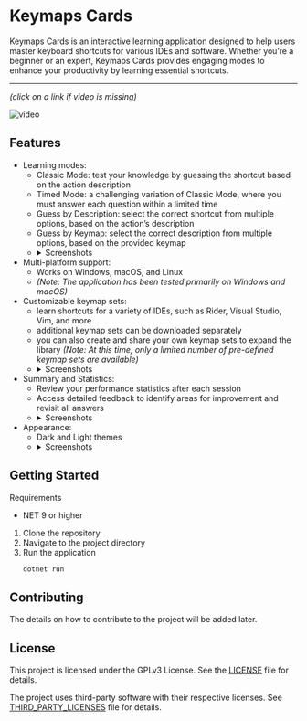# Keymaps Cards

Keymaps Cards is an interactive learning application designed to help users master keyboard 
shortcuts for various IDEs and software. Whether you’re a beginner or an expert,
Keymaps Cards provides engaging modes to enhance your productivity by learning essential 
shortcuts.

---
_(click on a link if video is missing)_

![video](https://github.com/user-attachments/assets/bc0983ec-ef15-4543-a241-702f60f5cdaf)

## Features

* Learning modes:
  * Classic Mode: test your knowledge by guessing the shortcut based on the action description
  * Timed Mode: a challenging variation of Classic Mode, where you must answer each question within a limited time
  * Guess by Description: select the correct shortcut from multiple options, based on the action’s description
  * Guess by Keymap: select the correct description from multiple options, based on the provided keymap
  * <details>
     <summary>Screenshots</summary>
      <img src="https://github.com/user-attachments/assets/532ce743-ee36-4604-88e2-e514bb055a25" 
        width=350 alt="classic mode"/>
      <img src="https://github.com/user-attachments/assets/3a6853e9-5db8-4326-8f93-49999702c472" 
         width=350 alt="timed mode" />
      <img src="https://github.com/user-attachments/assets/e3d6c4f0-d7e5-4e0a-86cf-66ed95cac809" 
        width=350 alt="keymap mode" />
      <img src="https://github.com/user-attachments/assets/eb667f32-80b5-4f8c-94e1-7bd9f40c94fc" 
        width=350 alt="action mode" />
    </details>
* Multi-platform support:
  * Works on Windows, macOS, and Linux 
  * _(Note: The application has been tested primarily on Windows and macOS)_
* Customizable keymap sets:
  * learn shortcuts for a variety of IDEs, such as Rider, Visual Studio, Vim, and more
  * additional keymap sets can be downloaded separately 
  * you can also create and share your own keymap sets to expand the library _(Note: At this time, only a limited number of pre-defined keymap sets are available)_
  * <details>
     <summary>Screenshots</summary>
      <img src="https://github.com/user-attachments/assets/3e0371ae-08d2-4519-8e52-80ffad0601ab" 
        width=350 alt="keymaps_manager"/>
    </details>
* Summary and Statistics:
  * Review your performance statistics after each session 
  * Access detailed feedback to identify areas for improvement and revisit all answers
  * <details>
     <summary>Screenshots</summary>
      <img src="https://github.com/user-attachments/assets/b498342a-e47e-422d-8101-e3b9d05ea510" 
        width=350 alt="statistics"/>
    </details>
* Appearance:
  * Dark and Light themes
  * <details>
     <summary>Screenshots</summary>
      <img src="https://github.com/user-attachments/assets/264dbd44-049e-4d01-beeb-ae68fe2e4109" 
        width=350 alt="dark theme"/>
      <img src="https://github.com/user-attachments/assets/eb1417f4-2f72-4752-9331-29b0763109ce" 
        width=350 alt="light theme"/>
    </details>


## Getting Started

Requirements
- NET 9 or higher

1. Clone the repository
2. Navigate to the project directory
3. Run the application
    ```bash
   dotnet run
   ```
   

## Contributing

The details on how to contribute to the project will be added later.


## License

This project is licensed under the GPLv3 License. See the [LICENSE](LICENSE.md) file for details.

The project uses third-party software with their respective licenses. See [THIRD_PARTY_LICENSES](THIRD_PARTY_LICENSES.md) file for details.
